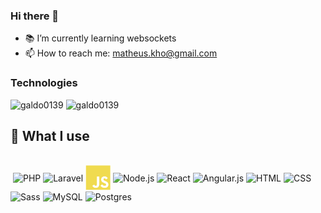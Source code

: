 ### Hi there 👋


- 📚 I’m currently learning websockets
- 📫 How to reach me: matheus.kho@gmail.com


### Technologies
<div style="display: inline_block">
     <img src="https://github-readme-stats.vercel.app/api?username=galdo0139&show_icons=true&locale=en" alt="galdo0139" />  
     <img src="https://github-readme-stats.vercel.app/api/top-langs?username=galdo0139&show_icons=true&locale=en&layout=compact" alt="galdo0139" />
</div>
  
  
## 🧠 What I use
<div style="display: inline_block"><br>
   <img align="center" title="" alt="" height="40" src="">
   <img align="center" title="PHP" alt="PHP" height="40" src="https://cdn-icons-png.flaticon.com/512/919/919830.png">
   <img align="center" title="Laravel" alt="Laravel" height="40" src="https://upload.wikimedia.org/wikipedia/commons/thumb/9/9a/Laravel.svg/1200px-Laravel.svg.png">
   
 <img align="center" title="Javascript" alt="Javascript" height="40" src="https://raw.githubusercontent.com/devicons/devicon/master/icons/javascript/javascript-plain.svg">
 <img align="center" title="Node.js" alt="Node.js" height="40" src="https://cdn.iconscout.com/icon/free/png-256/node-js-1174925.png">
 <img align="center" title="React" alt="React" height="40" src="https://upload.wikimedia.org/wikipedia/commons/thumb/a/a7/React-icon.svg/512px-React-icon.svg.png">
 <img align="center" title="Angular.js" alt="Angular.js" height="40" src="https://angular.io/assets/images/logos/angularjs/AngularJS-Shield.svg">
 
 <img align="center" title="HTML" alt="HTML" height="40" src="https://cdn-icons-png.flaticon.com/512/732/732212.png">
 <img align="center" title="CSS" alt="CSS" height="40" src="https://logospng.org/download/css-3/logo-css-3-2048.png">
   <img align="center" title="Sass" alt="Sass" height="40" src="https://user-images.githubusercontent.com/26288276/142716031-fc772c81-23ca-41b0-8d43-f2f10ab69e4d.png">

 <img align="center" title="MySQL" alt="MySQL" height="40" src="https://cdn.iconscout.com/icon/free/png-256/mysql-19-1174939.png">
 <img align="center" title="Postgres" alt="Postgres" height="40" src="https://upload.wikimedia.org/wikipedia/commons/thumb/2/29/Postgresql_elephant.svg/1200px-Postgresql_elephant.svg.png">
</div>


<!-- ## 📚 What I'm learning
<div>
  <img align="center" title="Bootstrap" alt="Bootstrap" height="30" width="40" src="https://cdn.jsdelivr.net/gh/devicons/devicon/icons/bootstrap/bootstrap-plain.svg">
  <img align="center" title="Figma" alt="Figma" height="30" width="40" src="https://cdn.jsdelivr.net/gh/devicons/devicon/icons/figma/figma-original.svg">
  <img align="center" title="GitHub" alt="GitHub" height="30" width="30" src="https://github.githubassets.com/favicons/favicon-dark.png">
  <img align="center" title="Git" alt="Git" height="30" width="40" src="https://cdn.jsdelivr.net/gh/devicons/devicon/icons/git/git-original.svg">
  <img align="center" title="Node.js" alt="Node.js" height="30" width="40" src="https://cdn.jsdelivr.net/gh/devicons/devicon/icons/nodejs/nodejs-original.svg">
  <img align="center" title="npm" alt="npm" height="30" width="40" src="https://cdn.jsdelivr.net/gh/devicons/devicon/icons/npm/npm-original-wordmark.svg">
  <img align="center" title="Express.js" alt="Express.js" height="25"    src="https://driveneducation.zendesk.com/hc/article_attachments/4408960928653/68747470733a2f2f63646e2e737667706f726e2e636f6d2f6c6f676f732f657870726573732e737667.svg">
  
  <img align="center" title="PostgreSQL" alt="PostgreSQL" height="30" src="https://cdn.jsdelivr.net/gh/devicons/devicon/icons/postgresql/postgresql-plain.svg" />
  <img align="center" title="Heroku" alt="Heroku" height="40" width="30" src="https://cdn.jsdelivr.net/gh/devicons/devicon/icons/heroku/heroku-plain.svg" />
  <img align="center" title="Jest" alt="Jest" height="40" width="30" src="https://cdn.jsdelivr.net/gh/devicons/devicon/icons/jest/jest-plain.svg" />
  <br />
  <br />
</div> -->
